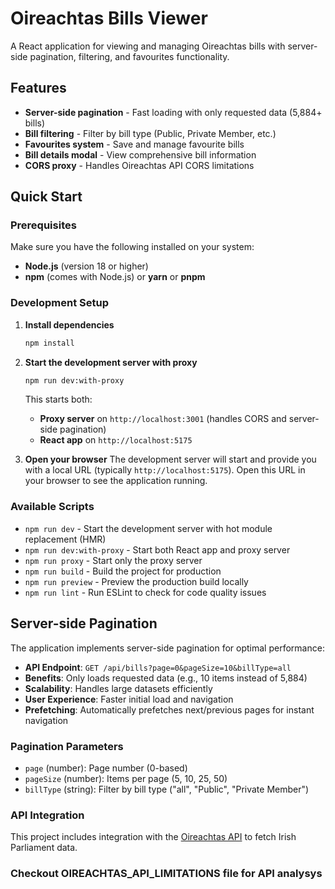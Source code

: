 # Oireachtas Bills Viewer

A React application for viewing and managing Oireachtas bills with server-side pagination, filtering, and favourites functionality.

## Features

- **Server-side pagination** - Fast loading with only requested data (5,884+ bills)
- **Bill filtering** - Filter by bill type (Public, Private Member, etc.)
- **Favourites system** - Save and manage favourite bills
- **Bill details modal** - View comprehensive bill information
- **CORS proxy** - Handles Oireachtas API CORS limitations

## Quick Start

### Prerequisites

Make sure you have the following installed on your system:

- **Node.js** (version 18 or higher)
- **npm** (comes with Node.js) or **yarn** or **pnpm**

### Development Setup

1. **Install dependencies**

   ```bash
   npm install
   ```

2. **Start the development server with proxy**

   ```bash
   npm run dev:with-proxy
   ```

   This starts both:

   - **Proxy server** on `http://localhost:3001` (handles CORS and server-side pagination)
   - **React app** on `http://localhost:5175`

3. **Open your browser**
   The development server will start and provide you with a local URL (typically `http://localhost:5175`). Open this URL in your browser to see the application running.

### Available Scripts

- `npm run dev` - Start the development server with hot module replacement (HMR)
- `npm run dev:with-proxy` - Start both React app and proxy server
- `npm run proxy` - Start only the proxy server
- `npm run build` - Build the project for production
- `npm run preview` - Preview the production build locally
- `npm run lint` - Run ESLint to check for code quality issues

## Server-side Pagination

The application implements server-side pagination for optimal performance:

- **API Endpoint**: `GET /api/bills?page=0&pageSize=10&billType=all`
- **Benefits**: Only loads requested data (e.g., 10 items instead of 5,884)
- **Scalability**: Handles large datasets efficiently
- **User Experience**: Faster initial load and navigation
- **Prefetching**: Automatically prefetches next/previous pages for instant navigation

### Pagination Parameters

- `page` (number): Page number (0-based)
- `pageSize` (number): Items per page (5, 10, 25, 50)
- `billType` (string): Filter by bill type ("all", "Public", "Private Member")

### API Integration

This project includes integration with the [Oireachtas API](https://api.oireachtas.ie/) to fetch Irish Parliament data.

### Checkout OIREACHTAS_API_LIMITATIONS file for API analysys
